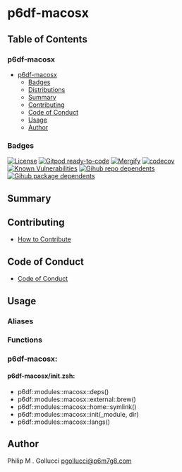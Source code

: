 # p6df-macosx

## Table of Contents


### p6df-macosx
- [p6df-macosx](#p6df-macosx)
  - [Badges](#badges)
  - [Distributions](#distributions)
  - [Summary](#summary)
  - [Contributing](#contributing)
  - [Code of Conduct](#code-of-conduct)
  - [Usage](#usage)
  - [Author](#author)

### Badges

[![License](https://img.shields.io/badge/License-Apache%202.0-yellowgreen.svg)](https://opensource.org/licenses/Apache-2.0)
[![Gitpod ready-to-code](https://img.shields.io/badge/Gitpod-ready--to--code-blue?logo=gitpod)](https://gitpod.io/#https://github.com/p6m7g8/p6df-macosx)
[![Mergify](https://img.shields.io/endpoint.svg?url=https://gh.mergify.io/badges/p6m7g8/p6df-macosx/&style=flat)](https://mergify.io)
[![codecov](https://codecov.io/gh/p6m7g8/p6df-macosx/branch/master/graph/badge.svg?token=14Yj1fZbew)](https://codecov.io/gh/p6m7g8/p6df-macosx)
[![Known Vulnerabilities](https://snyk.io/test/github/p6m7g8/p6df-macosx/badge.svg?targetFile=package.json)](https://snyk.io/test/github/p6m7g8/p6df-macosx?targetFile=package.json)
[![Gihub repo dependents](https://badgen.net/github/dependents-repo/p6m7g8/p6df-macosx)](https://github.com/p6m7g8/p6df-macosx/network/dependents?dependent_type=REPOSITORY)
[![Gihub package dependents](https://badgen.net/github/dependents-pkg/p6m7g8/p6df-macosx)](https://github.com/p6m7g8/p6df-macosx/network/dependents?dependent_type=PACKAGE)

## Summary

## Contributing

- [How to Contribute](CONTRIBUTING.md)

## Code of Conduct

- [Code of Conduct](https://github.com/p6m7g8/.github/blob/master/CODE_OF_CONDUCT.md)

## Usage


### Aliases


### Functions

### p6df-macosx:

#### p6df-macosx/init.zsh:

- p6df::modules::macosx::deps()
- p6df::modules::macosx::external::brew()
- p6df::modules::macosx::home::symlink()
- p6df::modules::macosx::init(_module, dir)
- p6df::modules::macosx::langs()



## Author

Philip M . Gollucci <pgollucci@p6m7g8.com>
